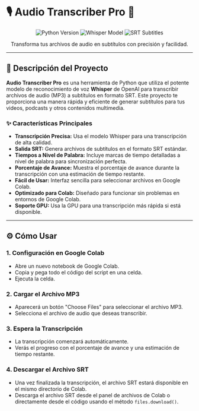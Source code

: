 # 🎙️ Audio Transcriber Pro 📝

<p align="center">
  <img src="https://img.shields.io/badge/Python-3.8+-blue.svg?style=for-the-badge&logo=python&logoColor=white" alt="Python Version">
  <img src="https://img.shields.io/badge/Whisper-v1.0+-green.svg?style=for-the-badge&logo=openai&logoColor=white" alt="Whisper Model">
  <img src="https://img.shields.io/badge/SRT-Format-yellow.svg?style=for-the-badge&logo=data:image/png;base64,iVBORw0KGgoAAAANSUhEUgAAABgAAAAYCAYAAADgdz34AAAAAXNSR0IArs4c6QAAAERlWElmTU0AKgAAAAgAAYdpAAQAAAABAAAAGgAAAAAAA6ABAAMAAAABAAEAAKACAAQAAAABAAAAHqADAAQAAAABAAAAAgAAAACb84vLAAAAkklEQVQ4jWM4c+bMfwYgqM3bt1+M0QjU/0Wj8c1QjY6hG1F8w4jGZ5oQ+Y4xG7/8g0z1iG8s/9vH//n2m6l8g+P/8//s2c1f8z/9/d//9//07+4//+vj//6f//37//3n//9t//8H//+V+f/s//+f//1//5s//+V//9/5/v//+f///+b/z0//8P/39//8//+f/+d//9//9////9g0z9qgAAAABJRU5ErkJggg==" alt="SRT Subtitles">
</p>

<p align="center">
  Transforma tus archivos de audio en subtítulos con precisión y facilidad.
</p>

---

## 🚀 Descripción del Proyecto

**Audio Transcriber Pro** es una herramienta de Python que utiliza el potente modelo de reconocimiento de voz **Whisper** de OpenAI para transcribir archivos de audio (MP3) a subtítulos en formato SRT. Este proyecto te proporciona una manera rápida y eficiente de generar subtítulos para tus videos, podcasts y otros contenidos multimedia.

### ✨ Características Principales

-   **Transcripción Precisa:** Usa el modelo Whisper para una transcripción de alta calidad.
-   **Salida SRT:** Genera archivos de subtítulos en el formato SRT estándar.
-   **Tiempos a Nivel de Palabra:** Incluye marcas de tiempo detalladas a nivel de palabra para sincronización perfecta.
-   **Porcentaje de Avance:** Muestra el porcentaje de avance durante la transcripción con una estimación de tiempo restante.
-   **Fácil de Usar:** Interfaz sencilla para seleccionar archivos en Google Colab.
-   **Optimizado para Colab:** Diseñado para funcionar sin problemas en entornos de Google Colab.
-   **Soporte GPU:** Usa la GPU para una transcripción más rápida si está disponible.

---

## ⚙️ Cómo Usar

### 1. **Configuración en Google Colab**

   -   Abre un nuevo notebook de Google Colab.
   -   Copia y pega todo el código del script en una celda.
   -   Ejecuta la celda.

### 2. **Cargar el Archivo MP3**

   -   Aparecerá un botón "Choose Files" para seleccionar el archivo MP3.
   -   Selecciona el archivo de audio que deseas transcribir.

### 3. **Espera la Transcripción**

   -   La transcripción comenzará automáticamente.
   -   Verás el progreso con el porcentaje de avance y una estimación de tiempo restante.

### 4. **Descargar el Archivo SRT**

   -   Una vez finalizada la transcripción, el archivo SRT estará disponible en el mismo directorio de Colab.
   -   Descarga el archivo SRT desde el panel de archivos de Colab o directamente desde el código usando el método `files.download()`.




